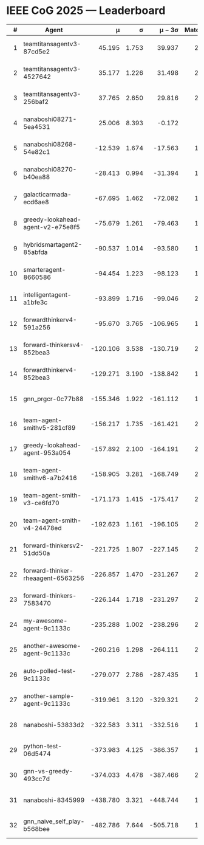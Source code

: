 # IEEE CoG 2025 — Leaderboard

| # | Agent | μ | σ | μ − 3σ | Matches | Updated |
|---:|---|---:|---:|---:|---:|---|
| 1 | teamtitansagentv3-87cd5e2 | 45.195 | 1.753 | 39.937 | 2240 | 2025-08-27 13:28 |
| 2 | teamtitansagentv3-4527642 | 35.177 | 1.226 | 31.498 | 2100 | 2025-08-27 13:28 |
| 3 | teamtitansagentv3-256baf2 | 37.765 | 2.650 | 29.816 | 2120 | 2025-08-27 13:28 |
| 4 | nanaboshi08271-5ea4531 | 25.006 | 8.393 | -0.172 | 500 | 2025-08-27 13:28 |
| 5 | nanaboshi08268-54e82c1 | -12.539 | 1.674 | -17.563 | 1838 | 2025-08-27 13:28 |
| 6 | nanaboshi08270-b40ea88 | -28.413 | 0.994 | -31.394 | 1118 | 2025-08-27 13:28 |
| 7 | galacticarmada-ecd6ae8 | -67.695 | 1.462 | -72.082 | 1980 | 2025-08-27 13:28 |
| 8 | greedy-lookahead-agent-v2-e75e8f5 | -75.679 | 1.261 | -79.463 | 1918 | 2025-08-27 13:28 |
| 9 | hybridsmartagent2-85abfda | -90.537 | 1.014 | -93.580 | 1758 | 2025-08-27 13:28 |
| 10 | smarteragent-8660586 | -94.454 | 1.223 | -98.123 | 1778 | 2025-08-27 13:28 |
| 11 | intelligentagent-a1bfe3c | -93.899 | 1.716 | -99.046 | 2004 | 2025-08-27 13:28 |
| 12 | forwardthinkerv4-591a256 | -95.670 | 3.765 | -106.965 | 1866 | 2025-08-27 13:28 |
| 13 | forward-thinkersv4-852bea3 | -120.106 | 3.538 | -130.719 | 2018 | 2025-08-27 13:28 |
| 14 | forwardthinkerv4-852bea3 | -129.271 | 3.190 | -138.842 | 1704 | 2025-08-27 13:28 |
| 15 | gnn_prgcr-0c77b88 | -155.346 | 1.922 | -161.112 | 1800 | 2025-08-27 13:28 |
| 16 | team-agent-smithv5-281cf89 | -156.217 | 1.735 | -161.421 | 2200 | 2025-08-27 13:28 |
| 17 | greedy-lookahead-agent-953a054 | -157.892 | 2.100 | -164.191 | 2118 | 2025-08-27 13:28 |
| 18 | team-agent-smithv6-a7b2416 | -158.905 | 3.281 | -168.749 | 2540 | 2025-08-27 13:28 |
| 19 | team-agent-smith-v3-ce6fd70 | -171.173 | 1.415 | -175.417 | 2180 | 2025-08-27 13:28 |
| 20 | team-agent-smith-v4-24478ed | -192.623 | 1.161 | -196.105 | 2140 | 2025-08-27 13:28 |
| 21 | forward-thinkersv2-51dd50a | -221.725 | 1.807 | -227.145 | 2468 | 2025-08-27 13:28 |
| 22 | forward-thinker-rheaagent-6563256 | -226.857 | 1.470 | -231.267 | 2368 | 2025-08-27 13:28 |
| 23 | forward-thinkers-7583470 | -226.144 | 1.718 | -231.297 | 2220 | 2025-08-27 13:28 |
| 24 | my-awesome-agent-9c1133c | -235.288 | 1.002 | -238.296 | 2780 | 2025-08-27 13:28 |
| 25 | another-awesome-agent-9c1133c | -260.216 | 1.298 | -264.111 | 2420 | 2025-08-27 13:28 |
| 26 | auto-polled-test-9c1133c | -279.077 | 2.786 | -287.435 | 1780 | 2025-08-27 13:28 |
| 27 | another-sample-agent-9c1133c | -319.961 | 3.120 | -329.321 | 2440 | 2025-08-27 13:28 |
| 28 | nanaboshi-53833d2 | -322.583 | 3.311 | -332.516 | 1860 | 2025-08-27 13:28 |
| 29 | python-test-06d5474 | -373.983 | 4.125 | -386.357 | 1970 | 2025-08-27 13:28 |
| 30 | gnn-vs-greedy-493cc7d | -374.033 | 4.478 | -387.466 | 2020 | 2025-08-27 13:28 |
| 31 | nanaboshi-8345999 | -438.780 | 3.321 | -448.744 | 1990 | 2025-08-27 13:28 |
| 32 | gnn_naive_self_play-b568bee | -482.786 | 7.644 | -505.718 | 1660 | 2025-08-27 13:28 |
